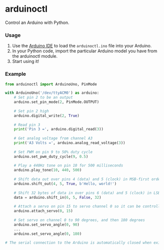 # arduinoctl
Control an Arduino with Python.

### Usage
1. Use the [Arduino IDE](https://www.arduino.cc/en/main/software) to load the `arduinoctl.ino` file into your Arduino.
2. In your Python code, import the particular Arduino model you have from the arduinoctl module.
3. Start using it!

### Example
```python
from arduinoctl import ArduinoUno, PinMode

with ArduinoUno('/dev/ttyACM0') as arduino:
    # Set pin 2 to be an output
    arduino.set_pin_mode(2, PinMode.OUTPUT)
    
    # Set pin 2 high
    arduino.digital_write(2, True)
    
    # Read pin 3
    print('Pin 3 =', arduino.digital_read(3))
    
    # Get analog voltage from channel A3
    print('A3 Volts =', arduino.analog_read_voltage(3))
    
    # Set PWM on pin 9 to 50% duty cycle
    arduino.set_pwm_duty_cycle(9, 0.5)
    
    # Play a 440Hz tone on pin 10 for 500 milliseconds
    arduino.play_tone(10, 440, 500)
    
    # Shift data out over pins 4 (data) and 5 (clock) in MSB-first order
    arduino.shift_out(4, 5, True, b'Hello, world!')
    
    # Shift 32 bytes of data in over pins 6 (data) and 5 (clock) in LSB-first order
    data = arduino.shift_in(6, 5, False, 32)
    
    # Attach a servo on pin 15 to servo channel 0 so it can be controlled
    arduino.attach_servo(0, 15)
    
    # Set servo on channel 0 to 90 degrees, and then 180 degrees
    arduino.set_servo_angle(0, 90)
    ...
    arduino.set_servo_angle(0, 180)
    
# The serial connection to the Arduino is automatically closed when exiting the `with` block
```
